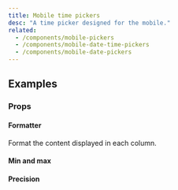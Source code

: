 ```yaml
---
title: Mobile time pickers
desc: "A time picker designed for the mobile."
related:
  - /components/mobile-pickers
  - /components/mobile-date-time-pickers
  - /components/mobile-date-pickers
---
```


## Examples

### Props

#### Formatter

Format the content displayed in each column.

<masa-example file="Examples.components.mobile_time_pickers.Formatter"></masa-example>

#### Min and max

<masa-example file="Examples.components.mobile_time_pickers.MinMax"></masa-example>

#### Precision

<masa-example file="Examples.components.mobile_time_pickers.Precision"></masa-example>




